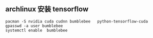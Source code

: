 ## archlinux 安装 tensorflow

    pacman -S nvidia cuda cudnn bumblebee   python-tensorflow-cuda   
    gpasswd -a user bumblebee
    systemctl enable  bumblebee    